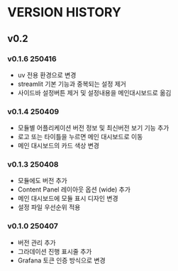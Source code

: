 # VERSION HISTORY

## v0.2

### v0.1.6 250416

- uv 전용 환경으로 변경
- streamlit 기본 기능과 중복되는 설정 제거
- 사이드바 설정버튼 제거 및 설정내용을 메인대시보드로 옮김

### v0.1.4 250409

- 모듈별 어플리케이션 버전 정보 및 최신버전 보기 기능 추가
- 로고 또는 타이틀을 누르면 메인 대시보드로 이동
- 메인 대시보드의 카드 색상 변경

### v0.1.3 250408

- 모듈에도 버전 추가
- Content Panel 레이아웃 옵션 (wide) 추가
- 메인 대시보드에 모듈 표시 디자인 변경
- 설정 파일 우선순위 적용

### v0.1.0 250407

- 버전 관리 추가
- 그라데이션 진행 표시줄 추가
- Grafana 토큰 인증 방식으로 변경
